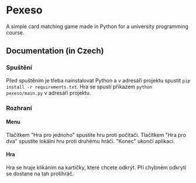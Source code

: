 # Pexeso

A simple card matching game made in Python for a university programming course.

## Documentation (in Czech)

### Spuštění

Před spuštěním je třeba nainstalovat Python a v adresáři projektu spustit `pip install -r requirements.txt`. Hra se spustí přikazem `python pexeso/main.py` v adresáři projektu.

### Rozhraní

#### Menu

Tlačítkem "Hra pro jednoho" spustíte hru proti počítači. Tlačítkem "Hra pro dva" spustíte lokální hru proti druhému hráči. "Konec" ukončí aplikaci.

#### Hra

Hra se hraje klikáním na kartičky, které chcete odkrýt. Při chybném odkrytí se dostane na tah protihráč.
